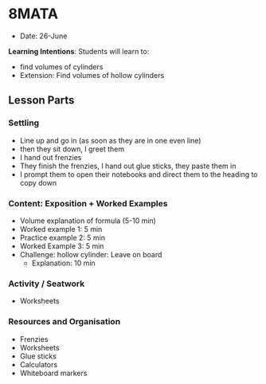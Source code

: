 # 8MATA
* Date: 26-June

**Learning Intentions**: Students will learn to:
* find volumes of cylinders
* Extension: Find volumes of hollow cylinders

## Lesson Parts

### Settling
* Line up and go in (as soon as they are in one even line)
* then they sit down, I greet them
* I hand out frenzies
* They finish the frenzies, I hand out glue sticks, they paste them in
* I prompt them to open their notebooks and direct them to the heading to copy down

### Content: Exposition + Worked Examples
* Volume explanation of formula (5-10 min)
* Worked example 1: 5 min
* Practice example 2: 5 min
* Worked Example 3: 5 min
* Challenge: hollow cylinder: Leave on board
	* Explanation: 10 min

### Activity / Seatwork
* Worksheets

### Resources and Organisation
* Frenzies
* Worksheets
* Glue sticks
* Calculators
* Whiteboard markers